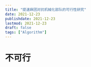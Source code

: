 ```yaml
---
title: "提速麻团对抗机械化部队的可行性研究"
date: 2021-12-23
publishdate: 2021-12-23
lastmod: 2021-12-23
draft: false
tags: ["Algorithm"]
---
```


# 不可行
